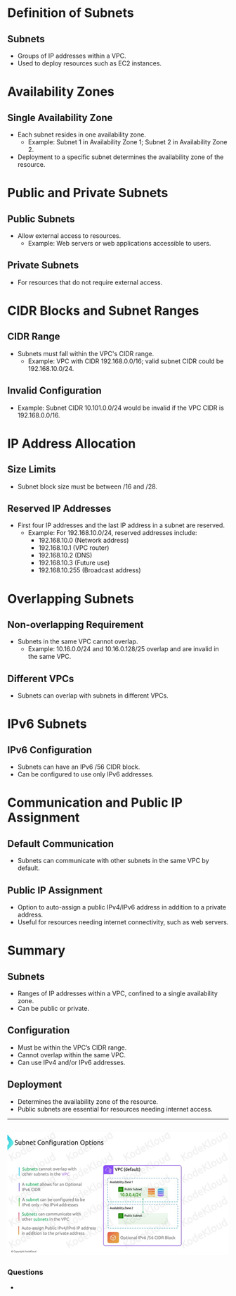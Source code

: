# Definition of Subnets

## Subnets
- Groups of IP addresses within a VPC.
- Used to deploy resources such as EC2 instances.

# Availability Zones

## Single Availability Zone
- Each subnet resides in one availability zone.
  - Example: Subnet 1 in Availability Zone 1; Subnet 2 in Availability Zone 2.
- Deployment to a specific subnet determines the availability zone of the resource.

# Public and Private Subnets

## Public Subnets
- Allow external access to resources.
  - Example: Web servers or web applications accessible to users.

## Private Subnets
- For resources that do not require external access.

# CIDR Blocks and Subnet Ranges

## CIDR Range
- Subnets must fall within the VPC's CIDR range.
  - Example: VPC with CIDR 192.168.0.0/16; valid subnet CIDR could be 192.168.10.0/24.

## Invalid Configuration
- Example: Subnet CIDR 10.101.0.0/24 would be invalid if the VPC CIDR is 192.168.0.0/16.

# IP Address Allocation

## Size Limits
- Subnet block size must be between /16 and /28.

## Reserved IP Addresses
- First four IP addresses and the last IP address in a subnet are reserved.
  - Example: For 192.168.10.0/24, reserved addresses include:
    - 192.168.10.0 (Network address)
    - 192.168.10.1 (VPC router)
    - 192.168.10.2 (DNS)
    - 192.168.10.3 (Future use)
    - 192.168.10.255 (Broadcast address)

# Overlapping Subnets

## Non-overlapping Requirement
- Subnets in the same VPC cannot overlap.
  - Example: 10.16.0.0/24 and 10.16.0.128/25 overlap and are invalid in the same VPC.

## Different VPCs
- Subnets can overlap with subnets in different VPCs.

# IPv6 Subnets

## IPv6 Configuration
- Subnets can have an IPv6 /56 CIDR block.
- Can be configured to use only IPv6 addresses.

# Communication and Public IP Assignment

## Default Communication
- Subnets can communicate with other subnets in the same VPC by default.

## Public IP Assignment
- Option to auto-assign a public IPv4/IPv6 address in addition to a private address.
- Useful for resources needing internet connectivity, such as web servers.

# Summary

## Subnets
- Ranges of IP addresses within a VPC, confined to a single availability zone.
- Can be public or private.

## Configuration
- Must be within the VPC’s CIDR range.
- Cannot overlap within the same VPC.
- Can use IPv4 and/or IPv6 addresses.

## Deployment
- Determines the availability zone of the resource.
- Public subnets are essential for resources needing internet access.

---
![subnet](../../Images/Subnet.png)
---
### Questions 

- 